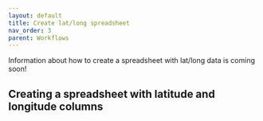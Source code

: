 ```yaml
---
layout: default
title: Create lat/long spreadsheet
nav_order: 3
parent: Workflows
---
```

Information about how to create a spreadsheet with lat/long data is coming soon!   
<!--
This can be done to create blank rectilinear grids. If the grid is not rectilinear:
- if it has a paper map index: [scan and trace](#)
- if it does not have a paper map index, but it does have lat long at the corners: [create spreadsheet with lat and long columns](#)
- if it does not have a paper index nor a lat long at the corners, then use geojson.io or QGIS to [create the index manually](#)
-->

## Creating a spreadsheet with latitude and longitude columns
